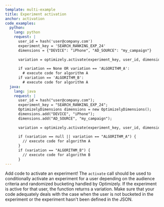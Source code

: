 ```yaml
---
template: multi-example
title: Experiment activation
anchor: activation
code_examples:
  python:
    lang: python
    request: |
      user_id = hash('user@company.com')
      experiment_key = 'SEARCH_RANKING_EXP_24'
      dimensions = {"DEVICE": "iPhone", "AD_SOURCE": "my_campaign"}
      
      variation = optimizely.activate(experiment_key, user_id, dimensions)
      
      if variation == None OR variation == 'ALGORITHM_A':
        # execute code for algorithm A
      if variation == 'ALGORITHM_B':
        # execute code for algorithm A
  java:
    lang: java
    request: |
      user_id = hash("user@company.com");
      experiment_key = "SEARCH_RANKING_EXP_24";
      OptimizelyDimensions dimensions = new OptimizelyDimensions();
      dimensions.add("DEVICE", "iPhone");
      dimensions.add("AD_SOURCE", "my_campaign");
 
      variation = optimizely.activate(experiment_key, user_id, dimensions);
      
      if (variation == null || variation == "ALGORITHM_A") {
        // execute code for algorithm A
      }
      if (variation == "ALGORITHM_B") {
        // execute code for algorithm B
      }
---
```


Add code to activate an experiment! The `activate` call should be used to conditionally activate an experiment for a user depending on the audience criteria and randomized bucketing handled by Optimizely. If the experiment is active for that user, the function returns a variation. Make sure that your code adequately deals with the case when the user is not bucketed in the experiment or the experiment hasn't been defined in the JSON.
